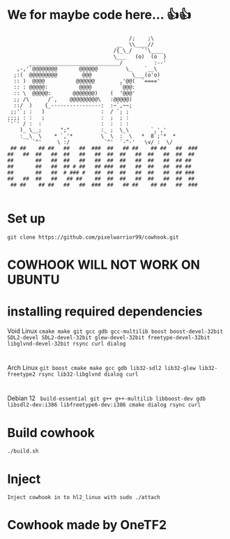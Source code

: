 # We for maybe code here... 👍👍

```
                                       /;    ;\
                                   __  \\____//
                                  /{_\_/   `'\____
                                  \___   (o)  (o  }
       _____________________________/          :--'  
   ,-,'`@@@@@@@@       @@@@@@         \_    `__\
  ;:(  @@@@@@@@@        @@@             \___(o'o)
  :: )  @@@@          @@@@@@        ,'@@(  `===='       
  :: : @@@@@:          @@@@         `@@@:
  :: \  @@@@@:       @@@@@@@)    (  '@@@'
  ;; /\      /`,    @@@@@@@@@\   :@@@@@)
  ::/  )    {_----------------:  :~`,~~;
 ;;'`; :   )                  :  / `; ;
;;;; : :   ;                  :  ;  ; :              
`'`' / :  :                   :  :  : :
    )_ \__;      ";"          :_ ;  \_\       `,','
    :__\  \    * `,'*         \  \  :  \   *  8`;'*  *
        `^'     \ :/           `^'  `-^-'   \v/ :  \/ 
 ## ##    ## ##   ##   ##  ###  ##   ## ##    ## ##   ##  ###  
##   ##  ##   ##  ##   ##   ##  ##  ##   ##  ##   ##  ##  ##   
##       ##   ##  ##   ##   ##  ##  ##   ##  ##   ##  ## ##    
##       ##   ##  ## # ##   ## ###  ##   ##  ##   ##  ## ##    
##       ##   ##  # ### #   ##  ##  ##   ##  ##   ##  ## ###   
##   ##  ##   ##   ## ##    ##  ##  ##   ##  ##   ##  ##  ##   
 ## ##    ## ##   ##   ##  ###  ##   ## ##    ## ##   ##  ###  
                                                               
```
# Set up
``` 
git clone https://github.com/pixelwarrior99/cowhook.git
```
# COWHOOK WILL NOT WORK ON UBUNTU
# installing required dependencies
Void Linux ``` cmake make git gcc gdb gcc-multilib boost boost-devel-32bit SDL2-devel SDL2-devel-32bit glew-devel-32bit freetype-devel-32bit libglvnd-devel-32bit rsync curl dialog ```
#
Arch Linux ``` git boost cmake make gcc gdb lib32-sdl2 lib32-glew lib32-freetype2 rsync lib32-libglvnd dialog curl ```
#
Debian 12 ```  build-essential git g++ g++-multilib libboost-dev gdb libsdl2-dev:i386 libfreetype6-dev:i386 cmake dialog rsync curl ```
# Build cowhook
```
./build.sh
```
# Inject
```
Inject cowhook in to hl2_linux with sudo ./attach
```
# Cowhook made by OneTF2
